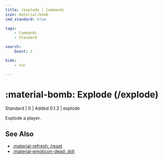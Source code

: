 ```yaml
---
title: /explode | Commands
icon: material/bomb
cmd_standard: true

tags:
    - Commands
    - Standard

search:
    boost: 2

hide:
    - toc

---
```

# <p style="color: var(--md-default-fg-color); display: inline;">:material-bomb: Explode</p> (/explode)
<div style="display:inline;">
<p style="color: var(--destrix-docs--commandcat-standard); display: inline;">Standard</p> | <p style="color: var(--md-default-fg-color--light); display: inline;">0</p> | <p style="color: var(--md-default-fg-color--light); display: inline;"> Added 0.1.2</p> | explode
</div>

Explode a player.

## See Also
* [:material-refresh: /reset](./reset.md)
* [:material-emoticon-dead: /kill](./kill.md)